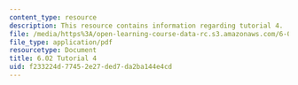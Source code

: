 ```yaml
---
content_type: resource
description: This resource contains information regarding tutorial 4.
file: /media/https%3A/open-learning-course-data-rc.s3.amazonaws.com/6-02-introduction-to-eecs-ii-digital-communication-systems-fall-2012/f233224d77452e27ded7da2ba144e4cd_MIT6_02F12_tutor04.pdf
file_type: application/pdf
resourcetype: Document
title: 6.02 Tutorial 4
uid: f233224d-7745-2e27-ded7-da2ba144e4cd
---
```

